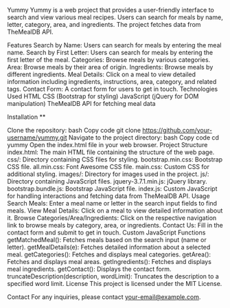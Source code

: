 Yummy
Yummy is a web project that provides a user-friendly interface to search and view various meal recipes. Users can search for meals by name, letter, category, area, and ingredients. The project fetches data from TheMealDB API.

Features
Search by Name: Users can search for meals by entering the meal name.
Search by First Letter: Users can search for meals by entering the first letter of the meal.
Categories: Browse meals by various categories.
Area: Browse meals by their area of origin.
Ingredients: Browse meals by different ingredients.
Meal Details: Click on a meal to view detailed information including ingredients, instructions, area, category, and related tags.
Contact Form: A contact form for users to get in touch.
Technologies Used
HTML
CSS (Bootstrap for styling)
JavaScript (jQuery for DOM manipulation)
TheMealDB API for fetching meal data


Installation **

Clone the repository:
bash
Copy code
git clone https://github.com/your-username/yummy.git
Navigate to the project directory:
bash
Copy code
cd yummy
Open the index.html file in your web browser.
Project Structure
index.html: The main HTML file containing the structure of the web page.
css/: Directory containing CSS files for styling.
bootstrap.min.css: Bootstrap CSS file.
all.min.css: Font Awesome CSS file.
main.css: Custom CSS for additional styling.
images/: Directory for images used in the project.
js/: Directory containing JavaScript files.
jquery-3.7.1.min.js: jQuery library.
bootstrap.bundle.js: Bootstrap JavaScript file.
index.js: Custom JavaScript for handling interactions and fetching data from TheMealDB API.
Usage
Search Meals: Enter a meal name or letter in the search input fields to find meals.
View Meal Details: Click on a meal to view detailed information about it.
Browse Categories/Area/Ingredients: Click on the respective navigation link to browse meals by category, area, or ingredients.
Contact Us: Fill in the contact form and submit to get in touch.
Custom JavaScript Functions
getMatchedMeal(): Fetches meals based on the search input (name or letter).
getMealDetails(e): Fetches detailed information about a selected meal.
getCategories(): Fetches and displays meal categories.
getArea(): Fetches and displays meal areas.
getIngredients(): Fetches and displays meal ingredients.
getContact(): Displays the contact form.
truncateDescription(description, wordLimit): Truncates the description to a specified word limit.
License
This project is licensed under the MIT License.

Contact
For any inquiries, please contact your-email@example.com.

